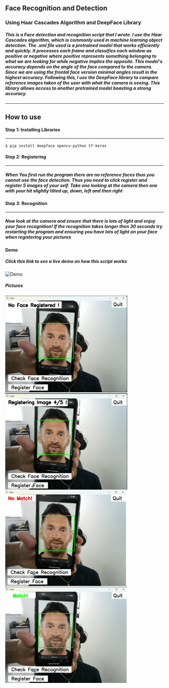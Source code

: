 <h2>Face Recognition and Detection</h2>
<h3>Using Haar Cascades Algorithm and DeepFace Library</h3>
<h5>This is a Face detection and recognition script that I wrote. I use the Haar Cascades algorithm, which is commonly used in machine learning object detection. The .xml file used is a pretrained model that works efficiently and quickly. It processes each frame and classifies each window as positive or negative where positive represents something belonging to what we are looking for while negative implies the opposite. This model's accuracy depends on the angle of the face compared to the camera. Since we are using the frontal face version minimal angles result in the highest accuracy. Following this, I use the DeepFace library to compare reference images taken of the user with what the camera is seeing. This library allows access to another pretrained model boasting a strong accuracy. 
</h5>
<hr>
<h2>How to use </h2>
<h4>Step 1: Installing Libraries</h4>
<hr>

```shell
$ pip install deepface opencv-python tf-keras
```

<h4>Step 2: Registering</h4>
<hr>
<h5>When You first run the program there are no reference faces thus you cannot use the face detection. Thus you need to click register and register 5 images of your self. Take one looking at the camera then one with your hit slightly tilted up, down, left and then right</h5>
<h4>Step 3: Recognition</h4>
<hr>
<h5>Now look at the camera and ensure that there is lots of light and enjoy your face recognition! If the recognition takes longer then 30 seconds try restarting the program and ensuring you have lots of light on your face when registering your pictures</h5>

<h4>Demo</h4>
<h5>Click this link to see a live demo on how this script works</h5>  
<img src="https://github.com/jayyy044/Face_recognition/blob/main/Demo/FaceRecognition_Demo.mp4" alt="Demo">
<h5>Pictures</h5>
<div>
  <img src="https://github.com/jayyy044/Face_recognition/blob/main/Demo/NoFaceRegistered.png" alt="Demo">
  <img src="https://github.com/jayyy044/Face_recognition/blob/main/Demo/Registering.png" alt="Demo">
  <img src="https://github.com/jayyy044/Face_recognition/blob/main/Demo/Verifying.png" alt="Demo">
  <img src="https://github.com/jayyy044/Face_recognition/blob/main/Demo/matched.png" alt="Demo">
</div>

